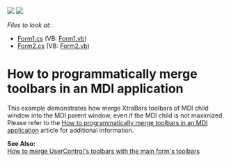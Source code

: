 <!-- default badges list -->
[![](https://img.shields.io/badge/Open_in_DevExpress_Support_Center-FF7200?style=flat-square&logo=DevExpress&logoColor=white)](https://supportcenter.devexpress.com/ticket/details/E846)
[![](https://img.shields.io/badge/📖_How_to_use_DevExpress_Examples-e9f6fc?style=flat-square)](https://docs.devexpress.com/GeneralInformation/403183)
<!-- default badges end -->
<!-- default file list -->
*Files to look at*:

* [Form1.cs](./CS/Form1.cs) (VB: [Form1.vb](./VB/Form1.vb))
* [Form2.cs](./CS/Form2.cs) (VB: [Form2.vb](./VB/Form2.vb))
<!-- default file list end -->
# How to programmatically merge toolbars in an MDI application


<p>This example demonstrates how merge XtraBars toolbars of MDI child window into the MDI parent window, even if the MDI child is not maximized. Please refer to the <a href="https://www.devexpress.com/Support/Center/p/A1638">How to programmatically merge toolbars in an MDI application</a> article for additional information.</p><p><strong>See Also:</strong><br />
<a href="https://www.devexpress.com/Support/Center/p/E753">How to merge UserControl's toolbars with the main form's toolbars</a></p>

<br/>


